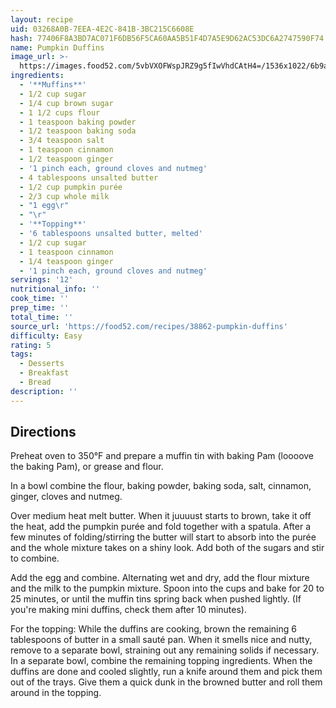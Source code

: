 ```yaml
---
layout: recipe
uid: 03268A0B-7EEA-4E2C-841B-3BC215C6608E
hash: 77406F8A3BD7AC071F6DB56F5CA60AA5B51F4D7A5E9D62AC53DC6A2747590F74
name: Pumpkin Duffins
image_url: >-
  https://images.food52.com/5vbVXOFWspJRZ9g5fIwVhdCAtH4=/1536x1022/6b9a0c4d-9672-490e-8de9-e43cd3e215d4--duffins.jpg
ingredients:
  - '**Muffins**'
  - 1/2 cup sugar
  - 1/4 cup brown sugar
  - 1 1/2 cups flour
  - 1 teaspoon baking powder
  - 1/2 teaspoon baking soda
  - 3/4 teaspoon salt
  - 1 teaspoon cinnamon
  - 1/2 teaspoon ginger
  - '1 pinch each, ground cloves and nutmeg'
  - 4 tablespoons unsalted butter
  - 1/2 cup pumpkin purée
  - 2/3 cup whole milk
  - "1 egg\r"
  - "\r"
  - '**Topping**'
  - '6 tablespoons unsalted butter, melted'
  - 1/2 cup sugar
  - 1 teaspoon cinnamon
  - 1/4 teaspoon ginger
  - '1 pinch each, ground cloves and nutmeg'
servings: '12'
nutritional_info: ''
cook_time: ''
prep_time: ''
total_time: ''
source_url: 'https://food52.com/recipes/38862-pumpkin-duffins'
difficulty: Easy
rating: 5
tags:
  - Desserts
  - Breakfast
  - Bread
description: ''
---
```

## Directions

Preheat oven to 350°F and prepare a muffin tin with baking Pam (loooove the baking Pam), or grease and flour.

In a bowl combine the flour, baking powder, baking soda, salt, cinnamon, ginger, cloves and nutmeg.

Over medium heat melt butter. When it juuuust starts to brown, take it off the heat, add the pumpkin purée and fold together with a spatula. After a few minutes of folding/stirring the butter will start to absorb into the purée and the whole mixture takes on a shiny look. Add both of the sugars and stir to combine.

Add the egg and combine. Alternating wet and dry, add the flour mixture and the milk to the pumpkin mixture. Spoon into the cups and bake for 20 to 25 minutes, or until the muffin tins spring back when pushed lightly. (If you're making mini duffins, check them after 10 minutes).

For the topping: While the duffins are cooking, brown the remaining 6 tablespoons of butter in a small sauté pan. When it smells nice and nutty, remove to a separate bowl, straining out any remaining solids if necessary. In a separate bowl, combine the remaining topping ingredients. When the duffins are done and cooled slightly, run a knife around them and pick them out of the trays. Give them a quick dunk in the browned butter and roll them around in the topping.
